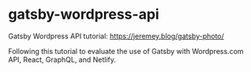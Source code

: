 # gatsby-wordpress-api
Gatsby Wordpress API tutorial: https://jeremey.blog/gatsby-photo/

Following this tutorial to evaluate the use of Gatsby with Wordpress.com API, React, GraphQL, and Netlify.
